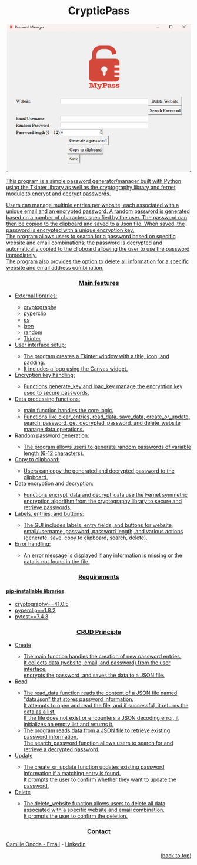 <!DOCTYPE html>
<html lang="en">
<head>
    <meta charset="UTF-8">
    <meta name="viewport" content="width=device-width, initial-scale=1.0">
</head>
<body>
<a name="readme-top"></a>
    <div align="center">
        <h1 align="center">CrypticPass</h1>
        <img src="./crypticpass.png" alt="CrypticPass User Interface" width="500" height="400">
        <a href="" alt="Video explaining the CrypticPass app">
    </div>
    <p>This program is a simple password generator/manager built with Python using the Tkinter library as well as the 
     cryptography library and fernet module to encrypt and decrypt passwords.
     <p>Users can manage multiple entries per website, each associated with a 
     unique email and an encrypted password. A random password is generated based on a number of characters specified by the user. The password can then be copied to the clipboard and saved to a Json file. When saved, the password is encrypted with a unique encryption key.<br>The program allows users to search for a password based on specific website and email combinations; the password is decrypted and automatically copied to the clipboard allowing the user to use the password immediately.<br>The program also provides the option to delete all information for a specific website and email address combination.</p>
     <h3 align="center">Main features</h3>
        <ul>
            <li>External libraries:</li>
                <ul>
                    <li>cryptography</li>
                    <li>pyperclip</li>
                    <li>os</li>
                    <li>json</li>
                    <li>random</li>
                    <li>Tkinter</li>
                </ul>
            <li>User interface setup:</li>
                <ul>
                    <li>The program creates a Tkinter window with a title, 
                    icon, and padding.</li>
                    <li>It includes a logo using the Canvas widget.</li>
                </ul>
            <li>Encryption key handling:</li>
                <ul>
                    <li>Functions generate_key and load_key manage the 
                    encryption key used to secure passwords.</li>
                </ul>
            <li>Data processing functions:</li>
                <ul>
                    <li>main function handles the core logic.</li>
                    <li>Functions like clear_entries, read_data, save_data, 
                    create_or_update, search_password, get_decrypted_password, 
                    and delete_website manage data operations.</li>
                </ul>
            <li>Random password generation:</li>
                <ul>
                    <li>The program allows users to generate random passwords 
                    of variable length (6-12 characters).</li>
                </ul>
            <li>Copy to clipboard:</li>
                <ul>
                    <li>Users can copy the generated and decrypted password 
                    to the clipboard.</li>
                </ul>
            <li>Data encryption and decryption:</li>
                <ul>
                    <li>Functions encrypt_data and decrypt_data use the Fernet symmetric 
                    encryption algorithm from the cryptography library to secure 
                    and retrieve passwords.</li>
                </ul>
            <li>Labels, entries, and buttons:</li>
                <ul>
                    <li>The GUI includes labels, entry fields, and buttons for website, 
                    email/username, password, password length, and various actions 
                    (generate, save, copy to clipboard, search, delete).</li>
                </ul>
            <li>Error handling:</li>
                <ul>
                    <li>An error message is displayed if any information is 
                    missing or the data is not found in the file.</li>
                </ul>
        </ul>
    <h3 align="center">Requirements</h3>
    <h4>pip-installable libraries</h4>
        <ul>
        <li>cryptography==41.0.5</li>
        <li>pyperclip==1.8.2</li>
        <li>pytest==7.4.3</li>
        </ul>
    <h3 align="center">CRUD Principle</h3>
        <ul>
        <li>Create</li>
            <ul>
            <li>The main function handles the creation of new password entries.<br>
            It collects data (website, email, and password) from the user interface,<br>
            encrypts the password, and saves the data to a JSON file.</li>
            </ul>
        <li>Read</li>
            <ul>
            <li>The read_data function reads the content of a JSON file named "data.json" 
            that stores password information.<br>
            It attempts to open and read the file, and if successful, 
            it returns the data as a list.<br>
            If the file does not exist or encounters a JSON decoding error, 
            it initializes an empty list and returns it.</li>
            <li>The program reads data from a JSON file to retrieve existing password information.<br>
            The search_password function allows users to search for and retrieve a decrypted password.</li>
            </ul>
        <li>Update</li>
            <ul>
            <li>The create_or_update function updates existing password information 
            if a matching entry is found.<br>
            It prompts the user to confirm whether they want to update the password.</li>
            </ul>
        <li>Delete</li>
            <ul>
            <li>The delete_website function allows users to delete all data 
            associated with a specific website and email combination.<br>
            It prompts the user to confirm the deletion.</li>
            </ul>
        </ul>
        <h3 align="center">Contact</h3>
        <p>Camille Onoda - <a href="mailto: info@camilleonoda.com">Email</a> - <a href="https://linkedin.com/in/camilleonoda">LinkedIn</a></p>
<p align="right">(<a href="#readme-top">back to top</a>)</p>

</body>